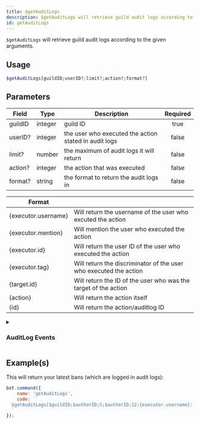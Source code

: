 ```yaml
---
title: $getAuditLogs
description: $getAuditLogs will retrieve guild audit logs according to the given arguments.
id: getAuditLogs
---
```


`$getAuditLogs` will retrieve guild audit logs according to the given arguments.

## Usage

```php
$getAuditLogs[guildID;userID?;limit?;action?;format?]
```

## Parameters

| Field    | Type            | Description                                                                                                                                                        | Required |
|----------|-----------------|--------------------------------------------------------------------------------------------------------------------------------------------------------------------|:--------:|
| guildID  | integer         | guild ID                                                                                                                                                           |  true    |
| userID?  | integer         | the user who executed the action stated in audit logs                                                                                                              |  false   |
| limit?   | number          | the maximum of audit logs it will return                                                                                                                           |  false   |
| action?  | integer         | the action that was executed                                                                                                                                       |  false   |
| format?  | string          | the format to return the audit logs in                                                                                                                             |  false   |

| Format              |                                                                   |
|---------------------|-------------------------------------------------------------------|
| {executor.username} | Will return the username of the user who excuted the action       |
| {executor.mention}  | Will mention the user who executed the action                     |
| {executor.id}       | Will return the user ID of the user who executed the action       |
| {executor.tag}      | Will return the discriminator of the user who executed the action |
| {target.id}         | Will return the ID of the user who was the target of the action   |
| {action}            | Will return the action itself                                     |
| {id}                | Will return the action/auditlog ID                                |

<details>
  <summary><h3> AuditLog Events </h3></summary>
 
| EVENT                                   | VALUE | DESCRIPTION                                               | OBJECT CHANGED               |
|-----------------------------------------| :---: |-----------------------------------------------------------| :--------------------------: |
| GuildUpdate                             | 1     | Server settings were updated                              | Guild                        |
| ChannelCreate                           | 10    | Channel was created                                       | Channel                      |
| ChannelUpdate                           | 11    | Channel settings were updated                             | Channel                      |
| ChannelDelete                           | 12    | Channel was deleted                                       | Channel                      |
| ChannelOverwriteCreate                  | 13    | Permission overwrite was added to a channel               | Channel Overwrite            |
| ChannelOverwriteUpdate                  | 14    | Permission overwrite was updated for a channel            | Channel Overwrite            |
| ChannelOverwriteDelete                  | 15    | Permission overwrite was deleted from a channel           | Channel Overwrite            |
| MemberKick                              | 20    | Member was removed from server                            |                              |
| MemberPrune                             | 21    | Members were pruned from server                           |                              |
| MemberBanAdd                            | 22    | Member was banned from server                             |                              |
| MemberBanRemove                         | 23    | Server ban was lifted for a member                        |                              |
| MemberUpdate                            | 24    | Member was updated in server                              | Member                       |
| MemberRoleUpdate                        | 25    | Member was added or removed from a role                   | Partial Role                 |
| MemberMove                              | 26    | Member was moved to a different voice channel             |                              |
| MemberDisconnect                        | 27    | Member was disconnected from a voice channel              |                              |
| BotAdd                                  | 28    | Bot user was added to server                              |                              |
| RoleCreate                              | 30    | Role was created                                          | Role                         |
| RoleUpdate                              | 31    | Role was edited                                           | Role                         |
| RoleDelete                              | 32    | Role was deleted                                          | Role                         |
| InviteCreate                            | 40    | Server invite was created                                 | Invite and Invite Metadata   |
| InviteUpdate                            | 41    | Server invite was updated                                 | Invite and Invite Metadata   |
| InviteDelete                            | 42    | Server invite was deleted                                 | Invite and Invite Metadata   |
| WebhookCreate                           | 50    | Webhook was created                                       | Webhook                      |
| WebhookUpdate                           | 51    | Webhook properties or channel were updated                | Webhook                      |
| WebhookDelete                           | 52    | Webhook was deleted                                       | Webhook                      |
| EmojiCreate                             | 60    | Emoji was created                                         | Emoji                        |
| EmojiUpdate                             | 61    | Emoji name was updated                                    | Emoji                        |
| EmojiDelete                             | 62    | Emoji was deleted                                         | Emoji                        |
| MessageDelete                           | 72    | Single message was deleted                                |                              |
| MessageBulkDelete                       | 73    | Multiple messages were deleted                            |                              |
| MessagePin                              | 74    | Message was pinned to a channel                           |                              |
| MessageUnPin                            | 75    | Message was unpinned from a channel                       |                              |
| IntegrationCreate                       | 80    | App was added to server                                   | Integration                  |
| IntegrationUpdate                       | 81    | App was updated (as an example, its scopes were updated)  | Integration                  |
| IntegrationDelete                       | 82    | App was removed from server                               | Integration                  |
| StageInstanceCreate                     | 83    | Stage instance was created (stage channel becomes live)   | Stage Instance               |
| StageInstanceUpdate                     | 84    | Stage instance details were updated                       | Stage Instance               |
| StageInstanceDelete                     | 85    | Stage instance was deleted (stage channel no longer live) | Stage Instance               |
| StickerCreate                           | 90    | Sticker was created                                       | Sticker                      |
| StickerUpdate                           | 91    | Sticker details were updated                              | Sticker                      |
| StickerDelete                           | 92    | Sticker was deleted                                       | Sticker                      |
| GuildScheduledEventCreate               | 100   | Event was created                                         | Guild Scheduled Event        |
| GuildScheduledEventUpdate               | 101   | Event was updated                                         | Guild Scheduled Event        |
| GuildScheduledEventDelete               | 102   | Event was cancelled                                       | Guild Scheduled Event        |
| ThreadCreate                            | 110   | Thread was created in a channel                           | Thread                       |
| ThreadUpdate                            | 111   | Thread was updated                                        | Thread                       |
| ThreadDelete                            | 112   | Thread was deleted                                        | Thread                       |
| ApplicationCommandPermissionUpdate      | 121   | Permissions were updated for a command                    | Command Permission           |
| AutoModerationRuleCreate                | 140   | Auto Moderation rule was created                          | Auto Moderation Rule         |
| AutoModerationRuleUpdate                | 141   | Auto Moderation rule was updated                          | Auto Moderation Rule         |
| AutoModerationRuleDelete                | 142   | Auto Moderation rule was deleted                          | Auto Moderation Rule         |
| AutoModerationBlockMessage              | 143   | Message was blocked by Auto Moderation                    |                              |
| AutoModerationFlagToChannel             | 144   | Message was flagged by Auto Moderation                    |                              |
| AutoModerationUserCommunicationDisabled | 145   | Member was timed out by Auto Moderation                   |                              |

</details>

## Example(s)

This will return your latest bans (which are logged in audit logs):

```javascript
bot.command({
    name: 'getAuditLogs',
    code: `
  $getAuditLogs[$guildID;$authorID;5;$authorID;12;{executor.username}: {target.id} - {action}]
  `
});
```

